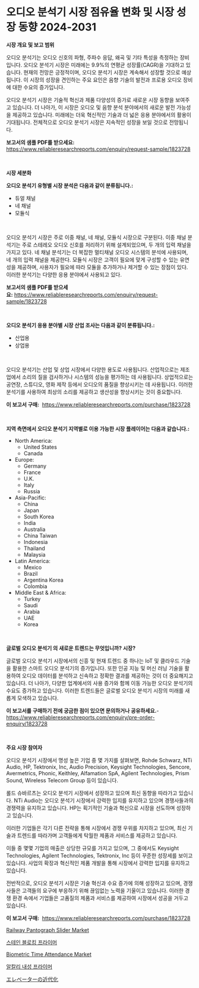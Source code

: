 <p><h1>오디오 분석기 시장 점유율 변화 및 시장 성장 동향 2024-2031</h1></p><p><strong>시장 개요 및 보고 범위</strong></p>
<p><p>오디오 분석기는 오디오 신호의 파형, 주파수 응답, 왜곡 및 기타 특성을 측정하는 장비입니다. 오디오 분석기 시장은 미래에는 9.9%의 연평균 성장률(CAGR)을 기대하고 있습니다. 현재의 전망은 긍정적이며, 오디오 분석기 시장은 계속해서 성장할 것으로 예상됩니다. 이 시장의 성장을 견인하는 주요 요인은 음향 기술의 발전과 프로용 오디오 장비에 대한 수요의 증가입니다.</p><p>오디오 분석기 시장은 기술적 혁신과 제품 다양성의 증가로 새로운 시장 동향을 보여주고 있습니다. 더 나아가, 이 시장은 오디오 및 음향 분석 분야에서의 새로운 발전 가능성을 제공하고 있습니다. 미래에는 더욱 혁신적인 기술과 더 넓은 응용 분야에서의 활용이 기대됩니다. 전체적으로 오디오 분석기 시장은 지속적인 성장을 보일 것으로 전망됩니다.</p></p>
<p><strong>보고서의 샘플 PDF를 받으세요:</strong> <a href="https://www.reliableresearchreports.com/enquiry/request-sample/1823728">https://www.reliableresearchreports.com/enquiry/request-sample/1823728</a></p>
<p>&nbsp;</p>
<p><strong>시장 세분화</strong></p>
<p><strong>오디오 분석기 유형별 시장 분석은 다음과 같이 분류됩니다.:</strong></p>
<p><ul><li>듀얼 채널</li><li>네 채널</li><li>모듈식</li></ul></p>
<p>&nbsp;</p>
<p><p>오디오 분석기 시장은 주로 이중 채널, 네 채널, 모듈식 시장으로 구분된다. 이중 채널 분석기는 주로 스테레오 오디오 신호를 처리하기 위해 설계되었으며, 두 개의 입력 채널을 가지고 있다. 네 채널 분석기는 더 복잡한 멀티채널 오디오 시스템의 분석에 사용되며, 네 개의 입력 채널을 제공한다. 모듈식 시장은 고객이 필요에 맞게 구성할 수 있는 유연성을 제공하며, 사용자가 필요에 따라 모듈을 추가하거나 제거할 수 있는 장점이 있다. 이러한 분석기는 다양한 응용 분야에서 사용되고 있다.</p></p>
<p><strong>보고서의 샘플 PDF를 받으세요:</strong>&nbsp;<a href="https://www.reliableresearchreports.com/enquiry/request-sample/1823728">https://www.reliableresearchreports.com/enquiry/request-sample/1823728</a></p>
<p>&nbsp;</p>
<p><strong> 오디오 분석기 응용 분야별 시장 산업 조사는 다음과 같이 분류됩니다.:</strong></p>
<p><ul><li>산업용</li><li>상업용</li></ul></p>
<p>&nbsp;</p>
<p><p>오디오 분석기는 산업 및 상업 시장에서 다양한 용도로 사용됩니다. 산업적으로는 제조업에서 소리의 질을 검사하거나 시스템의 성능을 평가하는 데 사용됩니다. 상업적으로는 공연장, 스튜디오, 영화 제작 등에서 오디오의 품질을 향상시키는 데 사용됩니다. 이러한 분석기를 사용하여 최상의 소리를 제공하고 생산성을 향상시키는 것이 중요합니다.</p></p>
<p><strong>이 보고서 구매:</strong>&nbsp; <a href="https://www.reliableresearchreports.com/purchase/1823728">https://www.reliableresearchreports.com/purchase/1823728</a></p>
<p>&nbsp;</p>
<p><strong>지역 측면에서 오디오 분석기 지역별로 이용 가능한 시장 플레이어는 다음과 같습니다.:</strong></p>
<p><ul>
    <li>
        North America:
        <ul>
            <li>United States</li>
            <li>Canada</li>
        </ul>
    </li>
    <li>
        Europe:
        <ul>
            <li>Germany</li>
            <li>France</li>
            <li>U.K.</li>
            <li>Italy</li>
            <li>Russia</li>
        </ul>
    </li>
    <li>
        Asia-Pacific:
        <ul>
            <li>China</li>
            <li>Japan</li>
            <li>South Korea</li>
            <li>India</li>
            <li>Australia</li>
            <li>China Taiwan</li>
            <li>Indonesia</li>
            <li>Thailand</li>
            <li>Malaysia</li>
        </ul>
    </li>
    <li>
        Latin America:
        <ul>
            <li>Mexico</li>
            <li>Brazil</li>
            <li>Argentina Korea</li>
            <li>Colombia</li>
        </ul>
    </li>
    <li>
        Middle East & Africa:
        <ul>
            <li>Turkey</li>
            <li>Saudi</li>
            <li>Arabia</li>
            <li>UAE</li>
            <li>Korea</li>
        </ul>
    </li>
    </ul></p>
<p>&nbsp;</p>
<p><strong>글로벌 오디오 분석기 의 새로운 트렌드는 무엇입니까? 시장?</strong></p>
<p><p>글로벌 오디오 분석기 시장에서의 신흥 및 현재 트렌드 중 하나는 IoT 및 클라우드 기술을 활용한 스마트 오디오 분석기의 증가입니다. 또한 인공 지능 및 머신 러닝 기술을 활용하여 오디오 데이터를 분석하고 신속하고 정확한 결과를 제공하는 것이 더 중요해지고 있습니다. 더 나아가, 다양한 업계에서의 사용 증가와 함께 이동 가능한 오디오 분석기의 수요도 증가하고 있습니다. 이러한 트렌드들은 글로벌 오디오 분석기 시장의 미래를 새롭게 모색하고 있습니다.</p></p>
<p><strong>이 보고서를 구매하기 전에 궁금한 점이 있으면 문의하거나 공유하세요.</strong>- <a href="https://www.reliableresearchreports.com/enquiry/pre-order-enquiry/1823728">https://www.reliableresearchreports.com/enquiry/pre-order-enquiry/1823728</a></p>
<p>&nbsp;</p>
<p><strong>주요 시장 참여자</strong></p>
<p><p>오디오 분석기 시장에서 명성 높은 기업 중 몇 가지를 살펴보면, Rohde Schwarz, NTi Audio, HP, Tektronix, Inc, Audio Precision, Keysight Technologies, Sencore, Avermetrics, Phonic, Keithley, Alfamation SpA, Agilent Technologies, Prism Sound, Wireless Telecom Group 등이 있습니다. </p><p>롤드 슈바르츠는 오디오 분석기 시장에서 성장하고 있으며 최신 동향을 따라가고 있습니다. NTi Audio는 오디오 분석기 시장에서 강력한 입지를 유지하고 있으며 경쟁사들과의 경쟁력을 유지하고 있습니다. HP는 획기적인 기술과 혁신으로 시장을 선도하며 성장하고 있습니다. </p><p>이러한 기업들은 각기 다른 전략을 통해 시장에서 경쟁 우위를 차지하고 있으며, 최신 기술과 트렌드를 따라가며 고객들에게 탁월한 제품과 서비스를 제공하고 있습니다. </p><p>이들 중 몇몇 기업의 매출은 상당한 규모를 가지고 있으며, 그 중에서도 Keysight Technologies, Agilent Technologies, Tektronix, Inc 등이 꾸준한 성장세를 보이고 있습니다. 사업의 확장과 혁신적인 제품 개발을 통해 시장에서 강력한 입지를 유지하고 있습니다. </p><p>전반적으로, 오디오 분석기 시장은 기술 혁신과 수요 증가에 의해 성장하고 있으며, 경쟁사들은 고객들의 요구에 부응하기 위해 끊임없는 노력을 기울이고 있습니다. 이러한 경쟁 환경 속에서 기업들은 고품질의 제품과 서비스를 제공하여 시장에서 성공을 거두고 있습니다.</p></p>
<p><strong>이 보고서 구매:</strong>&nbsp;&nbsp;<a href="https://www.reliableresearchreports.com/purchase/1823728">https://www.reliableresearchreports.com/purchase/1823728</a></p>
<p><p><a href="https://issuu.com/reportprime-2/docs/railway-pantograph-slider-market-size-2030.pptx">Railway Pantograph Slider Market</a></p><p><a href="https://github.com/vsr06p4p49/Market-Research-Report-List-1/blob/main/45694134706.md">스테인 블로킹 프라이머</a></p><p><a href="https://github.com/angelajermaine/Market-Research-Report-List-2/blob/main/biometric-time-attendance-market.md">Biometric Time Attendance Market</a></p><p><a href="https://github.com/oajzkywllm460/Market-Research-Report-List-1/blob/main/12541304705.md">알칼리 내성 프라이머</a></p><p><a href="https://github.com/mreklxf44233/Market-Research-Report-List-1/blob/main/40899015132.md">エレベーターの近代化</a></p></p>

